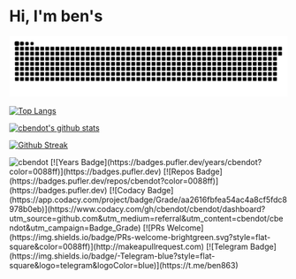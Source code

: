<h1>Hi, I'm ben's</h1>

![snake gif](https://github.com/iamLiquidX/iamLiquidX/raw/output/github-contribution-grid-snake.svg)

[![Top Langs](https://github-readme-stats.vercel.app/api/top-langs/?username=cbendot&layout=compact&theme=default)](https://github.com/cbendot/cbendot)

[![cbendot's github stats](https://github-readme-stats.vercel.app/api?username=cbendot)](https://github.com/cbendot)

[![Github Streak](https://github-readme-streak-stats.herokuapp.com/?user=cbendot&show_icons=true&count_private=true&hide_border=false&layout=compact&theme=default)](https://github.com/cbendot)

<img src="https://komarev.com/ghpvc/?username=cbendot&style=flat-square" alt="cbendot" />
[![Years Badge](https://badges.pufler.dev/years/cbendot?color=0088ff)](https://badges.pufler.dev)
[![Repos Badge](https://badges.pufler.dev/repos/cbendot?color=0088ff)](https://badges.pufler.dev)
[![Codacy Badge](https://app.codacy.com/project/badge/Grade/aa2616fbfea54ac4a8cf5fdc8978b0eb)](https://www.codacy.com/gh/cbendot/cbendot/dashboard?utm_source=github.com&amp;utm_medium=referral&amp;utm_content=cbendot/cbendot&amp;utm_campaign=Badge_Grade)
[![PRs Welcome](https://img.shields.io/badge/PRs-welcome-brightgreen.svg?style=flat-square&color=0088ff)](http://makeapullrequest.com)
[![Telegram Badge](https://img.shields.io/badge/-Telegram-blue?style=flat-square&logo=telegram&logoColor=blue)](https://t.me/ben863)  
